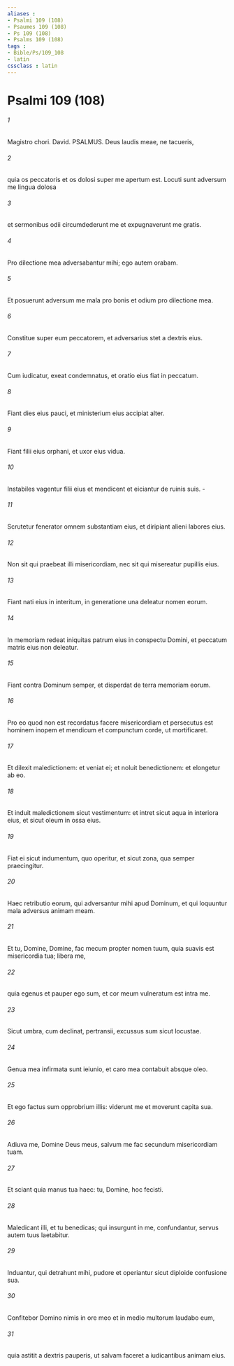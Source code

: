 ```yaml
---
aliases : 
- Psalmi 109 (108)
- Psaumes 109 (108)
- Ps 109 (108)
- Psalms 109 (108)
tags : 
- Bible/Ps/109_108
- latin
cssclass : latin
---
```


# Psalmi 109 (108)

###### 1
Magistro chori. David. PSALMUS. Deus laudis meae, ne tacueris,
###### 2
quia os peccatoris et os dolosi super me apertum est. Locuti sunt adversum me lingua dolosa
###### 3
et sermonibus odii circumdederunt me et expugnaverunt me gratis.
###### 4
Pro dilectione mea adversabantur mihi; ego autem orabam.
###### 5
Et posuerunt adversum me mala pro bonis et odium pro dilectione mea.
###### 6
Constitue super eum peccatorem, et adversarius stet a dextris eius.
###### 7
Cum iudicatur, exeat condemnatus, et oratio eius fiat in peccatum.
###### 8
Fiant dies eius pauci, et ministerium eius accipiat alter.
###### 9
Fiant filii eius orphani, et uxor eius vidua.
###### 10
Instabiles vagentur filii eius et mendicent et eiciantur de ruinis suis. -
###### 11
Scrutetur fenerator omnem substantiam eius, et diripiant alieni labores eius.
###### 12
Non sit qui praebeat illi misericordiam, nec sit qui misereatur pupillis eius.
###### 13
Fiant nati eius in interitum, in generatione una deleatur nomen eorum.
###### 14
In memoriam redeat iniquitas patrum eius in conspectu Domini, et peccatum matris eius non deleatur.
###### 15
Fiant contra Dominum semper, et disperdat de terra memoriam eorum.
###### 16
Pro eo quod non est recordatus facere misericordiam et persecutus est hominem inopem et mendicum et compunctum corde, ut mortificaret.
###### 17
Et dilexit maledictionem: et veniat ei; et noluit benedictionem: et elongetur ab eo.
###### 18
Et induit maledictionem sicut vestimentum: et intret sicut aqua in interiora eius, et sicut oleum in ossa eius.
###### 19
Fiat ei sicut indumentum, quo operitur, et sicut zona, qua semper praecingitur.
###### 20
Haec retributio eorum, qui adversantur mihi apud Dominum, et qui loquuntur mala adversus animam meam.
###### 21
Et tu, Domine, Domine, fac mecum propter nomen tuum, quia suavis est misericordia tua; libera me, 
###### 22
quia egenus et pauper ego sum, et cor meum vulneratum est intra me.
###### 23
Sicut umbra, cum declinat, pertransii, excussus sum sicut locustae.
###### 24
Genua mea infirmata sunt ieiunio, et caro mea contabuit absque oleo.
###### 25
Et ego factus sum opprobrium illis: viderunt me et moverunt capita sua.
###### 26
Adiuva me, Domine Deus meus, salvum me fac secundum misericordiam tuam.
###### 27
Et sciant quia manus tua haec: tu, Domine, hoc fecisti.
###### 28
Maledicant illi, et tu benedicas; qui insurgunt in me, confundantur, servus autem tuus laetabitur.
###### 29
Induantur, qui detrahunt mihi, pudore et operiantur sicut diploide confusione sua.
###### 30
Confitebor Domino nimis in ore meo et in medio multorum laudabo eum,
###### 31
quia astitit a dextris pauperis, ut salvam faceret a iudicantibus animam eius.
